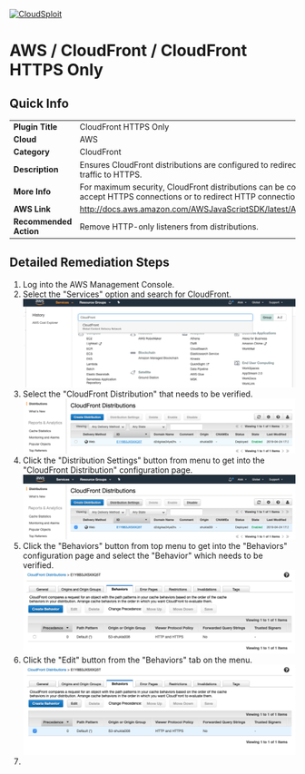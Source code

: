 [![CloudSploit](https://cloudsploit.com/img/logo-new-big-text-100.png "CloudSploit")](https://cloudsploit.com)

# AWS / CloudFront / CloudFront HTTPS Only

## Quick Info

| | |
|-|-|
| **Plugin Title** | CloudFront HTTPS Only |
| **Cloud** | AWS |
| **Category** | CloudFront |
| **Description** | Ensures CloudFront distributions are configured to redirect non-HTTPS traffic to HTTPS. |
| **More Info** | For maximum security, CloudFront distributions can be configured to only accept HTTPS connections or to redirect HTTP connections to HTTPS. |
| **AWS Link** | http://docs.aws.amazon.com/AWSJavaScriptSDK/latest/AWS/CloudFront.html |
| **Recommended Action** | Remove HTTP-only listeners from distributions. |

## Detailed Remediation Steps
1. Log into the AWS Management Console.
2. Select the "Services" option and search for CloudFront. </br> ![Step 2](/resources/aws/cloudfront/cloudfront-https-only/step2.png "Step 2 - Services")
3. Select the "CloudFront Distribution" that needs to be verified.</br> ![Step 3](/resources/aws/cloudfront/cloudfront-https-only/step3.png "Step 3 - CloudFront Distribution")
4. Click the "Distribution Settings" button from menu to get into the "CloudFront Distribution" configuration page. </br>![Step 4](/resources/aws/cloudfront/cloudfront-https-only/step4.png "Step 4 - Distribution Settings")
5. Click the "Behaviors" button from top menu to get into the "Behaviors" configuration page and select the "Behavior" which needs to be verified.</br> ![Step 5](/resources/aws/cloudfront/cloudfront-https-only/step5.png "Step 5 - Behaviors")
6. Click the "Edit" button from the "Behaviors" tab on the menu.</br> ![Step 6](/resources/aws/cloudfront/cloudfront-https-only/step6.png "Step 5 - Edit")
7. 
